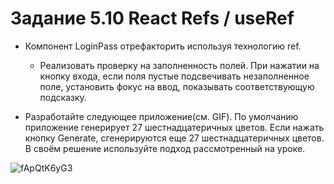 # Задание 5.10 React Refs / useRef

- Компонент LoginPass отрефакторить используя технологию ref.
    - Реализовать проверку на заполненность полей. При нажатии на кнопку входа, если поля пустые подсвечивать незаполненное поле, установить фокус на ввод, показывать соответствующую подсказку.

- Разработайте следующее приложение(cм. GIF). По умолчанию приложение генерирует 27 шестнадцатеричных цветов. Если нажать кнопку Generate, сгенерируются еще 27 шестнадцатеричных цветов. В своём решение используйте подход рассмотренный на уроке.

![fApQtK6yG3](https://user-images.githubusercontent.com/103576500/174816232-d25ab001-1906-49df-87d2-eb8c42f70e17.gif)
